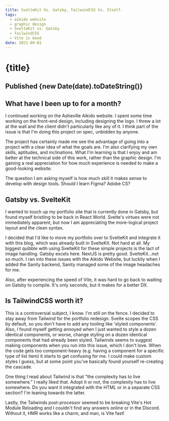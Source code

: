 ```yaml
---
title: SvelteKit Vs. Gatsby, TailwindCSS Vs. Itself.
tags:
  - aikido website
  - graphic design
  - SvelteKit vs. Gatsby
  - TailwindCSS
  - Vite is Good
date: 2021-09-01
---
```


# {title}

## Published {new Date(date).toDateString()}

## What have I been up to for a month?

I continued working on the Asheville Aikido website. I spent some time working on the front-end design, including designing the logo. I threw a lot at the wall and the client didn't particularly like any of it. I think part of the issue is that I'm doing this project on spec, unbidden by anyone.

The project has certainly made me see the advantage of going into a project with a clear idea of what the goals are. I'm also clarifying my own skills, aptitudes, and inclinations. What I'm learning is that I enjoy and am better at the technical side of this work, rather than the graphic design. I'm gaining a real appreciation for how much experience is needed to make a good-looking website.

The question I am asking myself is how much skill it makes sense to develop with design tools. Should I learn Figma? Adobe CS?

## Gatsby vs. SvelteKit

I wanted to touch up my portfolio site that is currently done in Gatsby, but found myself bristling to be back in React World. Svelte's virtues were not immediately apparent, but now I am appreciating the more-logical project layout and the clean syntax.

I decided that I'd like to move my portfolio over to SvelteKit and integrate it with this blog, which was already built in SvelteKit. Not hard at all. My biggest quibble with using SvelteKit for these simple projects is the lact of image handling. Gatsby excels here. NextJS is pretty good. SvelteKit...not so much. I ran into these issues with the Aikido Website, but luckily when I added the Sanity backend, Sanity managed some of the image headaches for me.

Also, after experiencing the speed of Vite, it was hard to go back to waiting on Gatsby to compile. It's only seconds, but it makes for a better DX.

## Is TailwindCSS worth it?

This is a controversial subject, I know. I'm still on the fence. I decided to stay away from Tailwind for the portfolio redesign. Svelte scopes the CSS by default, so you don't have to add any tooling like 'styled components'. Also, I found myself getting annoyed when I just wanted to style a dozen identical components, or worse, change styling on a dozen identical components that had already been styled. Tailwinds seems to suggest making components when you run into this issue, which I don't love. When the code gets too component-heavy (e.g. having a component for a specific type of list item) it starts to get confusing for me. I could make custom styles I guess, but at some point you've basically found yourself re-creating the cascade.

One thing I read about Tailwind is that "the complexity has to live somewhere." I really liked that. Adopt it or not, the complexity has to live somewhere. Do you want it integrated with the HTML or in a separate CSS section? I'm leaning towards the latter.

Lastly, the Tailwinds post-processor seemed to be breaking Vite's Hot Module Reloading and I couldn't find any answers online or in the Discord. Without it, HMR works like a charm, and man, is Vite fast!
